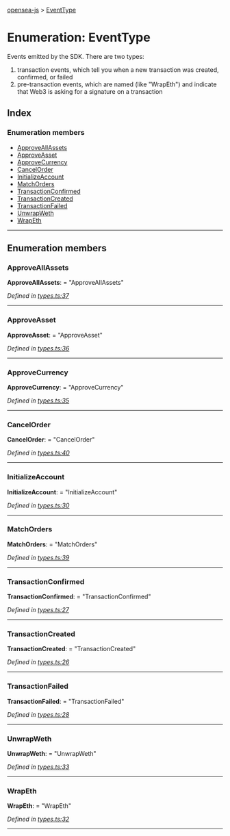 [opensea-js](../README.md) > [EventType](../enums/eventtype.md)

# Enumeration: EventType

Events emitted by the SDK. There are two types:

1.  transaction events, which tell you when a new transaction was created, confirmed, or failed
2.  pre-transaction events, which are named (like "WrapEth") and indicate that Web3 is asking for a signature on a transaction

## Index

### Enumeration members

* [ApproveAllAssets](eventtype.md#approveallassets)
* [ApproveAsset](eventtype.md#approveasset)
* [ApproveCurrency](eventtype.md#approvecurrency)
* [CancelOrder](eventtype.md#cancelorder)
* [InitializeAccount](eventtype.md#initializeaccount)
* [MatchOrders](eventtype.md#matchorders)
* [TransactionConfirmed](eventtype.md#transactionconfirmed)
* [TransactionCreated](eventtype.md#transactioncreated)
* [TransactionFailed](eventtype.md#transactionfailed)
* [UnwrapWeth](eventtype.md#unwrapweth)
* [WrapEth](eventtype.md#wrapeth)

---

## Enumeration members

<a id="approveallassets"></a>

###  ApproveAllAssets

**ApproveAllAssets**:  = "ApproveAllAssets"

*Defined in [types.ts:37](https://github.com/ProjectOpenSea/opensea-js/blob/b54ebda/src/types.ts#L37)*

___
<a id="approveasset"></a>

###  ApproveAsset

**ApproveAsset**:  = "ApproveAsset"

*Defined in [types.ts:36](https://github.com/ProjectOpenSea/opensea-js/blob/b54ebda/src/types.ts#L36)*

___
<a id="approvecurrency"></a>

###  ApproveCurrency

**ApproveCurrency**:  = "ApproveCurrency"

*Defined in [types.ts:35](https://github.com/ProjectOpenSea/opensea-js/blob/b54ebda/src/types.ts#L35)*

___
<a id="cancelorder"></a>

###  CancelOrder

**CancelOrder**:  = "CancelOrder"

*Defined in [types.ts:40](https://github.com/ProjectOpenSea/opensea-js/blob/b54ebda/src/types.ts#L40)*

___
<a id="initializeaccount"></a>

###  InitializeAccount

**InitializeAccount**:  = "InitializeAccount"

*Defined in [types.ts:30](https://github.com/ProjectOpenSea/opensea-js/blob/b54ebda/src/types.ts#L30)*

___
<a id="matchorders"></a>

###  MatchOrders

**MatchOrders**:  = "MatchOrders"

*Defined in [types.ts:39](https://github.com/ProjectOpenSea/opensea-js/blob/b54ebda/src/types.ts#L39)*

___
<a id="transactionconfirmed"></a>

###  TransactionConfirmed

**TransactionConfirmed**:  = "TransactionConfirmed"

*Defined in [types.ts:27](https://github.com/ProjectOpenSea/opensea-js/blob/b54ebda/src/types.ts#L27)*

___
<a id="transactioncreated"></a>

###  TransactionCreated

**TransactionCreated**:  = "TransactionCreated"

*Defined in [types.ts:26](https://github.com/ProjectOpenSea/opensea-js/blob/b54ebda/src/types.ts#L26)*

___
<a id="transactionfailed"></a>

###  TransactionFailed

**TransactionFailed**:  = "TransactionFailed"

*Defined in [types.ts:28](https://github.com/ProjectOpenSea/opensea-js/blob/b54ebda/src/types.ts#L28)*

___
<a id="unwrapweth"></a>

###  UnwrapWeth

**UnwrapWeth**:  = "UnwrapWeth"

*Defined in [types.ts:33](https://github.com/ProjectOpenSea/opensea-js/blob/b54ebda/src/types.ts#L33)*

___
<a id="wrapeth"></a>

###  WrapEth

**WrapEth**:  = "WrapEth"

*Defined in [types.ts:32](https://github.com/ProjectOpenSea/opensea-js/blob/b54ebda/src/types.ts#L32)*

___

